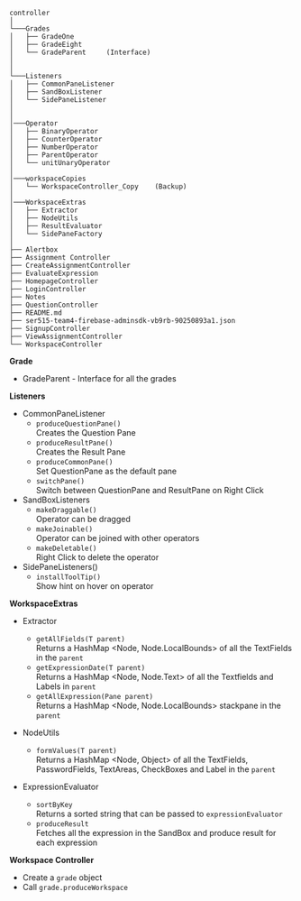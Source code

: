 ```
controller
│
└───Grades
│   ├── GradeOne
│   ├── GradeEight
│   └── GradeParent     (Interface)
│
│
└───Listeners
│   ├── CommonPaneListener
│   ├── SandBoxListener
│   └── SidePaneListener
│
│
│───Operator
│   ├── BinaryOperator
│   ├── CounterOperator
│   ├── NumberOperator
│   ├── ParentOperator
│   └── unitUnaryOperator
│
│───workspaceCopies
│   └── WorkspaceController_Copy    (Backup)
│
│───WorkspaceExtras
│   ├── Extractor
│   ├── NodeUtils
│   ├── ResultEvaluator
│   └── SidePaneFactory   
│ 
├── Alertbox
├── Assignment Controller
├── CreateAssignmentController
├── EvaluateExpression
├── HomepageController
├── LoginController
├── Notes
├── QuestionController
├── README.md
├── ser515-team4-firebase-adminsdk-vb9rb-90250893a1.json
├── SignupController
├── ViewAssignmentController
└── WorkspaceController
```

**Grade**
* GradeParent - Interface for all the grades

**Listeners**
* CommonPaneListener
    * `produceQuestionPane()` 
    <br/>Creates the Question Pane
    * `produceResultPane()` 
    <br/> Creates the Result Pane
    * `produceCommonPane()`
    <br/>Set QuestionPane as the default pane
    * `switchPane()` 
    <br/>Switch between QuestionPane and ResultPane on Right Click
* SandBoxListeners
    * `makeDraggable()`
    <br/> Operator can be dragged
    * `makeJoinable()`
    <br/> Operator can be joined with other operators
    * `makeDeletable()`
    <br/> Right Click to delete the operator
* SidePaneListeners()
    * `installToolTip()`
    <br/> Show hint on hover on operator

**WorkspaceExtras**
* Extractor
    * `getAllFields(T parent)`
    <br/> Returns a HashMap <Node, Node.LocalBounds> of all the TextFields in the `parent`
    * `getExpressionDate(T parent)`
    <br/> Returns a HashMap <Node, Node.Text> of all the Textfields and Labels in `parent`
    * `getAllExpression(Pane parent)`
    <br/> Returns a HashMap <Node, Node.LocalBounds> stackpane in the `parent`
* NodeUtils
    * `formValues(T parent)`
    <br> Returns a HashMap <Node, Object> of all the TextFields, PasswordFields, TextAreas, CheckBoxes and Label in the `parent`

* ExpressionEvaluator
    * `sortByKey`
    <br/> Returns a sorted string that can be passed to `expressionEvaluator`
    * `produceResult`
    <br/> Fetches all the expression in the SandBox and produce result for each expression

**Workspace Controller**
* Create a `grade` object
* Call `grade.produceWorkspace`